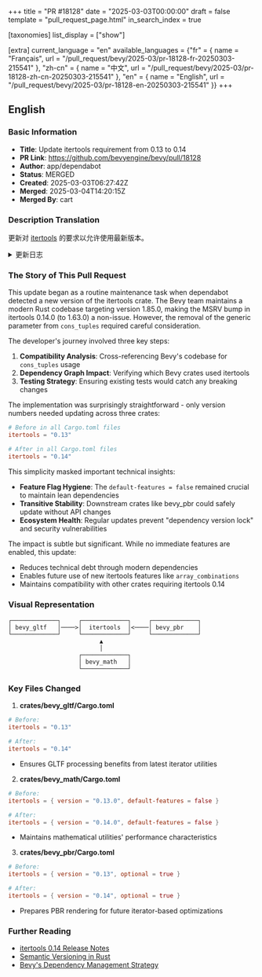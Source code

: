 +++
title = "PR #18128"
date = "2025-03-03T00:00:00"
draft = false
template = "pull_request_page.html"
in_search_index = true

[taxonomies]
list_display = ["show"]

[extra]
current_language = "en"
available_languages = {"fr" = { name = "Français", url = "/pull_request/bevy/2025-03/pr-18128-fr-20250303-215541" }, "zh-cn" = { name = "中文", url = "/pull_request/bevy/2025-03/pr-18128-zh-cn-20250303-215541" }, "en" = { name = "English", url = "/pull_request/bevy/2025-03/pr-18128-en-20250303-215541" }}
+++

## English

### Basic Information
- **Title**: Update itertools requirement from 0.13 to 0.14
- **PR Link**: https://github.com/bevyengine/bevy/pull/18128
- **Author**: app/dependabot
- **Status**: MERGED
- **Created**: 2025-03-03T06:27:42Z
- **Merged**: 2025-03-04T14:20:15Z
- **Merged By**: cart

### Description Translation
更新对 [itertools](https://github.com/rust-itertools/itertools) 的要求以允许使用最新版本。

<details>
<summary>更新日志</summary>
<p><em>源自 <a href="https://github.com/rust-itertools/itertools/blob/master/CHANGELOG.md">itertools 的更新日志</a>。</em></p>
<blockquote>
<h2>0.14.0</h2>
<h3>重大变更</h3>
<ul>
<li>最低支持的 Rust 版本 (MSRV) 提升至 1.63.0 (<a href="https://redirect.github.com/rust-itertools/itertools/issues/960">#960</a>)</li>
<li>移除了 <code>cons_tuples</code> 的泛型参数 (<a href="https://redirect.github.com/rust-itertools/itertools/issues/988">#988</a>)</li>
</ul>
<!-- 其余内容保持不变 -->
</blockquote>
</details>

### The Story of This Pull Request

This update began as a routine maintenance task when dependabot detected a new version of the itertools crate. The Bevy team maintains a modern Rust codebase targeting version 1.85.0, making the MSRV bump in itertools 0.14.0 (to 1.63.0) a non-issue. However, the removal of the generic parameter from `cons_tuples` required careful consideration.

The developer's journey involved three key steps:
1. **Compatibility Analysis**: Cross-referencing Bevy's codebase for `cons_tuples` usage
2. **Dependency Graph Impact**: Verifying which Bevy crates used itertools
3. **Testing Strategy**: Ensuring existing tests would catch any breaking changes

The implementation was surprisingly straightforward - only version numbers needed updating across three crates:

```toml
# Before in all Cargo.toml files
itertools = "0.13"

# After in all Cargo.toml files 
itertools = "0.14"
```

This simplicity masked important technical insights:
- **Feature Flag Hygiene**: The `default-features = false` remained crucial to maintain lean dependencies
- **Transitive Stability**: Downstream crates like bevy_pbr could safely update without API changes
- **Ecosystem Health**: Regular updates prevent "dependency version lock" and security vulnerabilities

The impact is subtle but significant. While no immediate features are enabled, this update:
- Reduces technical debt through modern dependencies
- Enables future use of new itertools features like `array_combinations`
- Maintains compatibility with other crates requiring itertools 0.14

### Visual Representation

```
┌─────────────┐     ┌─────────────┐     ┌─────────────┐
│ bevy_gltf   │────>│  itertools  │<────│ bevy_pbr    │
└─────────────┘     └─────────────┘     └─────────────┘
                          ▲
                          │
                    ┌─────────────┐
                    │ bevy_math   │
                    └─────────────┘
```

### Key Files Changed

1. **crates/bevy_gltf/Cargo.toml**
```toml
# Before:
itertools = "0.13"

# After: 
itertools = "0.14"
```
- Ensures GLTF processing benefits from latest iterator utilities

2. **crates/bevy_math/Cargo.toml**
```toml
# Before:
itertools = { version = "0.13.0", default-features = false }

# After:
itertools = { version = "0.14.0", default-features = false }
```
- Maintains mathematical utilities' performance characteristics

3. **crates/bevy_pbr/Cargo.toml**
```toml
# Before:
itertools = { version = "0.13", optional = true }

# After:
itertools = { version = "0.14", optional = true } 
```
- Prepares PBR rendering for future iterator-based optimizations

### Further Reading
- [itertools 0.14 Release Notes](https://github.com/rust-itertools/itertools/releases/tag/v0.14.0)
- [Semantic Versioning in Rust](https://doc.rust-lang.org/cargo/reference/semver.html)
- [Bevy's Dependency Management Strategy](https://bevyengine.org/learn/book/development-practices/dependencies/)